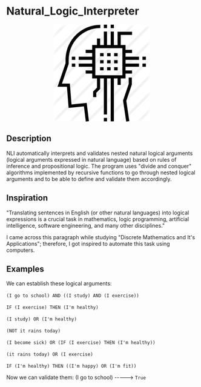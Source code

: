 # Natural_Logic_Interpreter

<p align="center">
<img src="logo.png">
</p>

## Description
NLI automatically interprets and validates nested natural logical arguments 
(logical arguments expressed in natural language) based
on rules of inference and propositional logic. The program uses "divide and conquer" algorithms
implemented by recursive functions to go through nested logical arguments and to be able to define
and validate them accordingly.

## Inspiration
"Translating sentences in English (or other natural languages) into logical expressions is a crucial
task in mathematics, logic programming, artificial intelligence, software engineering, and many
other disciplines."

I came across this paragraph while studying "Discrete Mathematics and It's Applications"; therefore, I got inspired
to automate this task using computers.

## Examples
We can establish these logical arguments:

`(I go to school) AND ((I study) AND (I exercise))`

`IF (I exercise) THEN (I'm healthy)`

`(I study) OR (I'm healthy)`

`(NOT it rains today)`

`(I become sick) OR (IF (I exercise) THEN (I'm healthy))`

`(it rains today) OR (I exercise)`

`IF (I'm healthy) THEN ((I'm happy) OR (I'm fit))`

Now we can validate them:
(I go to school) -----> `True`